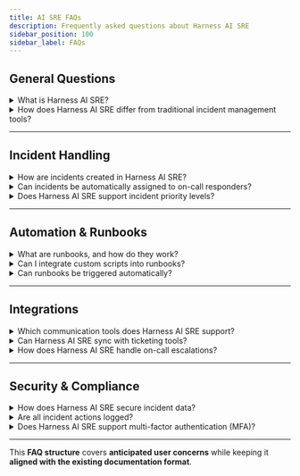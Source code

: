 ```yaml
---
title: AI SRE FAQs
description: Frequently asked questions about Harness AI SRE
sidebar_position: 100
sidebar_label: FAQs
---
```


## General Questions

<details>
    <summary>What is Harness AI SRE?</summary>

    Harness AI SRE is a platform that centralizes incident management, automates response workflows, and integrates with monitoring, collaboration, and on-call management tools.
</details>

<details>
    <summary>How does Harness AI SRE differ from traditional incident management tools?</summary>

    Harness AI SRE provides AI-driven incident summaries, automated runbooks, and direct integrations with monitoring, communication, and ticketing platforms to reduce manual effort and improve response times.
</details>

---

## Incident Handling

<details>
    <summary>How are incidents created in Harness AI SRE?</summary>

    Incidents can be created manually via the UI, automatically from monitoring alerts, or through webhooks from third-party tools.
</details>

<details>
    <summary>Can incidents be automatically assigned to on-call responders?</summary>

    Yes, Harness AI SRE integrates with on-call management tools like PagerDuty and Opsgenie to automatically assign incidents to the right responders.
</details>

<details>
    <summary>Does Harness AI SRE support incident priority levels?</summary>

    Yes, incidents can be assigned different severity levels based on pre-defined criteria.
</details>

---

## Automation & Runbooks

<details>
    <summary>What are runbooks, and how do they work?</summary>

    Runbooks are automated workflows that execute predefined actions during an incident. They can include steps like notifying responders, updating tickets, and triggering CI/CD rollbacks.
</details>

<details>
    <summary>Can I integrate custom scripts into runbooks?</summary>

    No, custom scripts cannot be directly integrated into Harness AI SRE Runbooks. However, you can achieve the same functionality by executing a Harness pipeline from a Runbook
</details>

<details>
    <summary>Can runbooks be triggered automatically?</summary>

    Yes, incidents can be configured to trigger runbooks based on alert conditions or webhook payloads.
</details>

---

## Integrations

<details>
    <summary>Which communication tools does Harness AI SRE support?</summary>

    Harness AI SRE integrates with Slack, Microsoft Teams, and Zoom for real-time collaboration.
</details>

<details>
    <summary>Can Harness AI SRE sync with ticketing tools?</summary>

    Yes, it integrates with Jira and ServiceNow to automatically create, update, and close tickets.
</details>

<details>
    <summary>How does Harness AI SRE handle on-call escalations?</summary>

    It integrates with PagerDuty and Opsgenie to escalate incidents based on defined schedules.
</details>

---

## Security & Compliance

<details>
    <summary>How does Harness AI SRE secure incident data?</summary>

    Incident data is encrypted in transit (TLS 1.3) and at rest (AES 256). Access control is enforced through RBAC.
</details>

<details>
    <summary>Are all incident actions logged?</summary>

    Yes, every action taken in an incident is recorded in the audit logs for compliance tracking.
</details>

<details>
    <summary>Does Harness AI SRE support multi-factor authentication (MFA)?</summary>

    MFA is supported through authentication providers such as SAML and OAuth.
</details>

---

This **FAQ structure** covers **anticipated user concerns** while keeping it **aligned with the existing documentation format**.